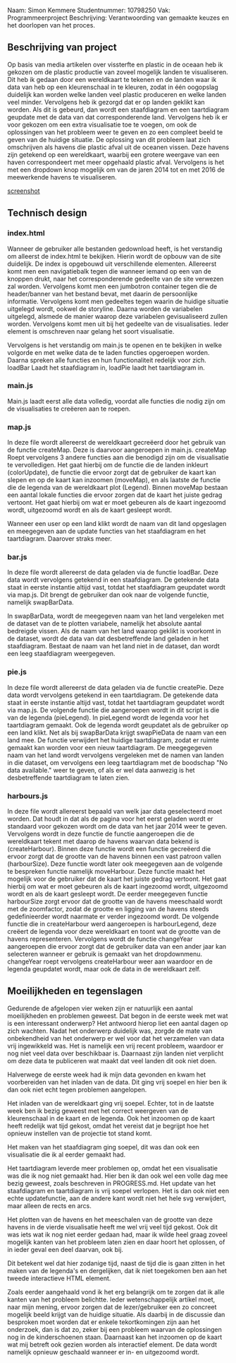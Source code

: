 Naam: Simon Kemmere
Studentnummer: 10798250
Vak: Programmeerproject
Beschrijving: Verantwoording van gemaakte keuzes en het doorlopen van het proces.

## Beschrijving van project
Op basis van media artikelen over vissterfte en plastic in de oceaan heb ik gekozen
om de plastic productie van zoveel mogelijk landen te visualiseren. Dit heb ik gedaan
door een wereldkaart te tekenen en de landen waar ik data van heb op een kleurenschaal
in te kleuren, zodat in één oogopslag duidelijk kan worden welke landen veel plastic
produceren en welke landen veel minder. Vervolgens heb ik gezorgd dat er op landen geklikt
kan worden. Als dit is gebeurd, dan wordt een staafdiagram en een taartdiagram geupdate
met de data van dat corresponderende land. Vervolgens heb ik er voor gekozen om een extra
visualisatie toe te voegen, om ook de oplossingen van het probleem weer te geven en zo
een compleet beeld te geven van de huidige situatie. De oplossing van dit probleem
laat zich omschrijven als havens die plastic afval uit de oceanen vissen. Deze havens
zijn getekend op een wereldkaart, waarbij een grotere weergave van een haven correspondeert
met meer opgehaald plastic afval. Vervolgens is het met een dropdown knop mogelijk om van de
jaren 2014 tot en met 2016 de meewerkende havens te visualiseren.

[screenshot](https://github.com/MinorDelay/Programmeerproject/blob/master/Something_fishy/doc/screenshot1.png)

## Technisch design
### index.html
Wanneer de gebruiker alle bestanden gedownload heeft, is het verstandig om alleerst de
index.html te bekijken. Hierin wordt de opbouw van de site duidelijk. De index is opgebouwd
uit verschillende elementen. Allereerst komt men een navigatiebalk tegen die wanneer
iemand op een van de knoppen drukt, naar het corresponderende gedeelte van de site verwezen
zal worden. Vervolgens komt men een jumbotron container tegen die de header/banner van het
bestand bevat, met daarin de persoonlijke informatie. Vervolgens komt men gedeeltes tegen
waarin de huidige situatie uitgelegd wordt, ookwel de storyline. Daarna worden de
variabelen uitgelegd, alsmede de manier waarop deze variabelen gevisualiseerd zullen
worden. Vervolgens komt men uit bij het gedeelte van de visualisaties. Ieder element is
omschreven naar gelang het soort visualisatie.

Vervolgens is het verstandig om main.js te openen en te bekijken in welke volgorde en met
welke data de te laden functies opgeroepen worden. Daarna spreken alle functies en hun
functionaliteit redelijk voor zich. loadBar Laadt het staafdiagram in, loadPie laadt het
taartdiagram in.

### main.js
Main.js laadt eerst alle data volledig, voordat alle functies die nodig zijn om de
visualisaties te creëeren aan te roepen.

### map.js
In deze file wordt allereerst de wereldkaart gecreëerd door het gebruik van de functie
createMap. Deze is daarvoor aangeroepen in main.js. createMap Roept vervolgens 3 andere
functies aan die benodigd zijn om de visualisatie te vervolledigen. Het gaat hierbij
om de functie die de landen inkleurt (colorUpdate), de functie die ervoor zorgt
dat de gebruiker de kaart kan slepen en op de kaart kan inzoomen (moveMap), en als
laatste de functie die de legenda van de wereldkaart plot (Legend).
Binnen moveMap bestaan een aantal lokale functies die ervoor zorgen dat de kaart
het juiste gedrag vertoont. Het gaat hierbij om wat er moet gebeuren als de kaart
ingezoomd wordt, uitgezoomd wordt en als de kaart gesleept wordt.

Wanneer een user op een land klikt wordt de naam van dit land opgeslagen en meegegeven
aan de update functies van het staafdiagram en het taartdiagram. Daarover straks meer.

### bar.js
In deze file wordt allereerst de data geladen via de functie loadBar. Deze data wordt
vervolgens getekend in een staafdiagram. De getekende data staat in eerste instantie
altijd vast, totdat het staafdiagram geupdatet wordt via map.js. Dit brengt de gebruiker
dan ook naar de volgende functie, namelijk swapBarData.

In swapBarData, wordt de meegegeven naam van het land vergeleken met de dataset van de
te plotten variabele, namelijk het absolute aantal bedreigde vissen. Als de naam van het
land waarop geklikt is voorkomt in de dataset, wordt de data van dat desbetreffende land
geladen in het staafdiagram. Bestaat de naam van het land niet in de dataset, dan wordt
een leeg staafdiagram weergegeven.

### pie.js
In deze file wordt allereerst de data geladen via de functie createPie. Deze data
wordt vervolgens getekend in een taartdiagram. De getekende data staat in eerste instantie
altijd vast, totdat het taartdiagram geupdatet wordt via map.js. De volgende functie die
aangeroepen wordt in dit script is die van de legenda (pieLegend). In pieLegend wordt
de legenda voor het taartdiagram gemaakt. Ook de legenda wordt geupdatet als de gebruiker
op een land klikt. Net als bij swapBarData krijgt swapPieData de naam van een land mee.
De functie verwijdert het huidige taartdiagram, zodat er ruimte gemaakt kan worden voor
een nieuw taartdiagram. De meegegegeven naam van het land wordt vervolgens vergeleken
met de namen van landen in die dataset, om vervolgens een leeg taartdiagram met de
boodschap "No data available." weer te geven, of als er wel data aanwezig is het
desbetreffende taartdiagram te laten zien.

### harbours.js
In deze file wordt allereerst bepaald van welk jaar data geselecteerd moet worden.
Dat houdt in dat als de pagina voor het eerst geladen wordt er standaard voor gekozen
wordt om de data van het jaar 2014 weer te geven. Vervolgens wordt in deze functie
de functie aangeroepen die de wereldkaart tekent met daarop de havens waarvan data bekend
is (createHarbour). Binnen deze functie wordt een functie gecreëerd die ervoor zorgt
dat de grootte van de havens binnen een vast patroon vallen (harbourSize).
Deze functie wordt later ook meegegeven aan de volgende te bespreken functie namelijk
moveHarbour. Deze functie maakt het mogelijk voor de gebruiker dat de kaart het juiste
gedrag vertoont. Het gaat hierbij om wat er moet gebeuren als de kaart ingezoomd wordt,
uitgezoomd wordt en als de kaart gesleept wordt. De eerder meegegeven functie harbourSize
zorgt ervoor dat de grootte van de havens meeschaald wordt met de zoomfactor, zodat
de grootte en ligging van de havens steeds gedefinieerder wordt naarmate er verder
ingezoomd wordt.
De volgende functie die in createHarbour werd aangeroepen is harbourLegend, deze creëert
de legenda voor deze wereldkaart en toont wat de grootte van de havens representeren.
Vervolgens wordt de functie changeYear aangeroepen die ervoor zorgt dat de gebruiker
data van een ander jaar kan selecteren wanneer er gebruik is gemaakt van het dropdownmenu.
changeYear roept vervolgens createHarbour weer aan waardoor en de legenda geupdatet wordt,
maar ook de data in de wereldkaart zelf.

## Moeilijkheden en tegenslagen
Gedurende de afgelopen vier weken zijn er natuurlijk een aantal moeilijkheden en problemen
geweest. Dat begon in de eerste week met wat is een interessant onderwerp? Het antwoord
hierop liet een aantal dagen op zich wachten. Nadat het onderwerp duidelijk was, zorgde
de mate van onbekendheid van het onderwerp er wel voor dat het verzamelen van data vrij
ingewikkeld was. Het is namelijk een vrij recent probleem, waardoor er nog niet veel
data over beschikbaar is. Daarnaast zijn landen niet verplicht om deze data te publiceren
wat maakt dat veel landen dit ook niet doen.

Halverwege de eerste week had ik mijn data gevonden en kwam het voorbereiden van het
inladen van de data. Dit ging vrij soepel en hier ben ik dan ook niet echt tegen problemen
aangelopen.

Het inladen van de wereldkaart ging vrij soepel. Echter, tot in de laatste week ben ik
bezig geweest met het correct weergeven van de kleurenschaal in de kaart en de legenda.
Ook het inzoomen op de kaart heeft redelijk wat tijd gekost, omdat het vereist dat je
begrijpt hoe het opnieuw instellen van de projectie tot stand komt.

Het maken van het staafdiagram ging soepel, dit was dan ook een visualisatie die ik al
eerder gemaakt had.

Het taartdiagram leverde meer problemen op, omdat het een visualisatie was die ik nog
niet gemaakt had. Hier ben ik dan ook wel een volle dag mee bezig geweest, zoals
beschreven in PROGRESS.md. Het update van het staafdiagram en taartdiagram is vrij
soepel verlopen. Het is dan ook niet een echte updatefunctie, aan de andere kant wordt
niet het hele svg verwijdert, maar alleen de rects en arcs.

Het plotten van de havens en het meeschalen van de grootte van deze havens in de vierde
visualisatie heeft me wel vrij veel tijd gekost. Ook dit was iets wat ik nog niet eerder
gedaan had, maar ik wilde heel graag zoveel mogelijk kanten van het probleem laten zien
en daar hoort het oplossen, of in ieder geval een deel daarvan, ook bij.

Dit betekent wel dat hier zodanige tijd, naast de tijd die is gaan zitten in het maken
van de legenda's en dergelijken, dat ik niet toegekomen ben aan het tweede interactieve
HTML element.

Zoals eerder aangehaald vond ik het erg belangrijk om te zorgen dat ik alle kanten van het
probleem belichtte. Ieder wetenschappelijk artikel moet, naar mijn mening, ervoor zorgen
dat de lezer/gebruiker een zo concreet mogelijk beeld krijgt van de huidige situatie.
Als daarbij in de discussie dan besproken moet worden dat er enkele tekortkomingen zijn
aan het onderzoek, dan is dat zo, zeker bij een probleem waarvan de oplossingen nog in de
kinderschoenen staan. Daarnaast kan het inzoomen op de kaart wat mij betreft ook gezien
worden als interactief element. De data wordt namelijk opnieuw geschaald wanneer er in- en
uitgezoomd wordt.
